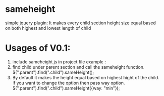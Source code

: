 # sameheight
simple jquery plugin: It makes every child section height size equal based on both highest and lowest length of child 

Usages of V0.1:
=====================================
1. include sameheight.js in project file
   example : <script type="text/javascript" src="sameHeight.js"></script>
2. find child under parent section and call the sameheight function.
   $(".parent").find(".child").sameHeight();
3. By default it makes the height equal based on highest hight of the child. If you want to change the option then pass way 
   option.
   $(".parent").find(".child").sameHeight({way: "min"});
